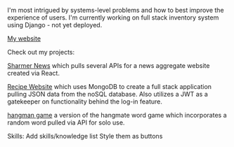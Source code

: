 I'm most intrigued by systems-level problems and how to best improve the experience of users. I'm currently working on full stack inventory system using Django - not yet deployed.

[My website](https://codysharma.github.io/me/)

Check out my projects: 

[Sharmer News](https://codysharma.github.io/Sharmer-News/) which pulls several APIs for a news aggregate website created via React.

[Recipe Website](https://github.com/codysharma/recipeWebsite) which uses MongoDB to create a full stack application pulling JSON data from the noSQL database. Also utilizes a JWT as a gatekeeper on functionality behind the log-in feature.

[hangman game](https://codysharma.github.io/SpacemanGame/) a version of the hangmate word game which incorporates a random word pulled via API for solo use.

Skills: 
Add skills/knowledge list
Style them as buttons
